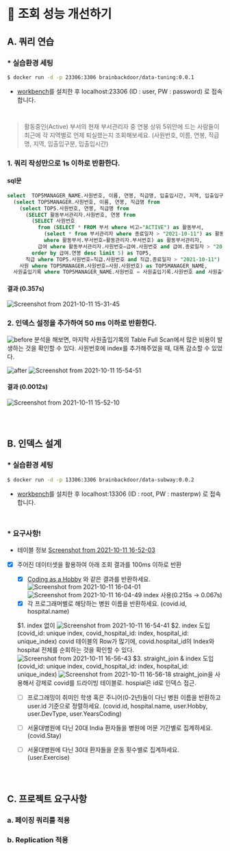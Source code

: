 # 🚀 조회 성능 개선하기

## A. 쿼리 연습

### * 실습환경 세팅

```sh
$ docker run -d -p 23306:3306 brainbackdoor/data-tuning:0.0.1
```
- [workbench](https://www.mysql.com/products/workbench/)를 설치한 후 localhost:23306 (ID : user, PW : password) 로 접속합니다.

<div style="line-height:1em"><br style="clear:both" ></div>


> 활동중인(Active) 부서의 현재 부서관리자 중 연봉 상위 5위안에 드는 사람들이 최근에 각 지역별로 언제 퇴실했는지 조회해보세요.
(사원번호, 이름, 연봉, 직급명, 지역, 입출입구분, 입출입시간)


### 1. 쿼리 작성만으로 1s 이하로 반환한다.

#### sql문
```sql
select  TOP5MANAGER_NAME.사원번호, 이름, 연봉, 직급명, 입출입시간, 지역, 입출입구분 from
  (select TOP5MANAGER.사원번호, 이름, 연봉, 직급명 from
    (select TOP5.사원번호, 연봉, 직급명 from 
      (SELECT 활동부서관리자.사원번호, 연봉 from 
        (SELECT 사원번호 
          from (SELECT * FROM 부서 where 비고="ACTIVE") as 활동부서,
            (select * from 부서관리자 where 종료일자 > "2021-10-11") as 활동관리자 
            where 활동부서.부서번호=활동관리자.부서번호) as 활동부서관리자, 
          급여 where 활동부서관리자.사원번호=급여.사원번호 and 급여.종료일자 > "2021-10-11" 
        order by 급여.연봉 desc limit 5) as TOP5,
      직급 where TOP5.사원번호=직급.사원번호 and 직급.종료일자 > "2021-10-11") as TOP5MANAGER,
    사원 where TOP5MANAGER.사원번호=사원.사원번호) as TOP5MANAGER_NAME,
  사원출입기록 where TOP5MANAGER_NAME.사원번호 = 사원출입기록.사원번호 and 사원출입기록.입출입구분 ="O" order by TOP5MANAGER_NAME.연봉 desc, 사원출입기록.지역
```

#### 결과 (0.357s)

![Screenshot from 2021-10-11 15-31-45](https://user-images.githubusercontent.com/49307266/136743140-c9bd7df3-15ff-4836-9866-dd86815e15ce.png)

### 2. 인덱스 설정을 추가하여 50 ms 이하로 반환한다.

![before](https://user-images.githubusercontent.com/49307266/136744678-c637691c-2699-4d95-ae54-59f3afb08a3f.png)
분석을 해보면, 마지막 사원출입기록의 Table Full Scan에서 많은 비용이 발생하는 것을 확인할 수 있다. 사원번호에 index를 추가해주었을 때, 대폭 감소할 수 있었다.

![after](https://user-images.githubusercontent.com/49307266/136745406-5b0c3138-8b77-401a-8075-97fdb8c2b7fc.png)
![Screenshot from 2021-10-11 15-54-51](https://user-images.githubusercontent.com/49307266/136745556-fb375a4d-0665-4456-adbb-7877387238b1.png)

#### 결과 (0.0012s)
![Screenshot from 2021-10-11 15-52-10](https://user-images.githubusercontent.com/49307266/136745230-09025c0d-f756-405a-8ec6-9d2dfdc42f62.png)

<div style="line-height:1em"><br style="clear:both" ></div>
<div style="line-height:1em"><br style="clear:both" ></div>


## B. 인덱스 설계

### * 실습환경 세팅

```sh
$ docker run -d -p 13306:3306 brainbackdoor/data-subway:0.0.2
```
- [workbench](https://www.mysql.com/products/workbench/)를 설치한 후 localhost:13306 (ID : root, PW : masterpw) 로 접속합니다.

<div style="line-height:1em"><br style="clear:both" ></div>

### * 요구사항!

* 테이블 정보
[Screenshot from 2021-10-11 16-52-03](https://user-images.githubusercontent.com/49307266/136753849-a87b4542-d39b-4e1a-a5af-2b67112f4f8b.png)


- [x] 주어진 데이터셋을 활용하여 아래 조회 결과를 100ms 이하로 반환

    - [x] [Coding as a  Hobby](https://insights.stackoverflow.com/survey/2018#developer-profile-_-coding-as-a-hobby) 와 같은 결과를 반환하세요.
![Screenshot from 2021-10-11 16-04-01](https://user-images.githubusercontent.com/49307266/136746732-2ce139b9-7f13-41a7-9c31-6fb8d63f50cf.png)
![Screenshot from 2021-10-11 16-04-49](https://user-images.githubusercontent.com/49307266/136746737-772cc711-04f2-4b32-8b6f-ae0fde635493.png)
index 사용(0.215s -> 0.067s)
    - [x] 각 프로그래머별로 해당하는 병원 이름을 반환하세요.  (covid.id, hospital.name)
    
    $1. index 없이
![Screenshot from 2021-10-11 16-54-41](https://user-images.githubusercontent.com/49307266/136753399-19dc28a2-0824-4930-a8b4-59a2893d872d.png)
    $2. index 도입 (covid_id: unique index, covid_hospital_id: index, hospital_id: unique_index)
    covid 테이블의 Row가 많기에, covid.hospital_id의 Index와 hospital 전체를 순회하는 것을 확인할 수 있다.
    ![Screenshot from 2021-10-11 16-56-43](https://user-images.githubusercontent.com/49307266/136753643-56de5ca8-4633-47ba-aa7e-f29b998b7f38.png)
    $3. straight_join & index 도입 (covid_id: unique index, covid_hospital_id: index, hospital_id: unique_index)
    ![Screenshot from 2021-10-11 16-56-18](https://user-images.githubusercontent.com/49307266/136753722-25e52782-f60e-4146-9601-2276deb132ec.png)
    straight_join을 사용해서 강제로 covid를 드라이빙 테이블로. hospial은 id로 인덱스 접근.
    
    - [ ] 프로그래밍이 취미인 학생 혹은 주니어(0-2년)들이 다닌 병원 이름을 반환하고 user.id 기준으로 정렬하세요. (covid.id, hospital.name, user.Hobby, user.DevType, user.YearsCoding)

    - [ ] 서울대병원에 다닌 20대 India 환자들을 병원에 머문 기간별로 집계하세요. (covid.Stay)

    - [ ] 서울대병원에 다닌 30대 환자들을 운동 횟수별로 집계하세요. (user.Exercise)

<div style="line-height:1em"><br style="clear:both" ></div>
<div style="line-height:1em"><br style="clear:both" ></div>

## C. 프로젝트 요구사항

### a. 페이징 쿼리를 적용 

### b. Replication 적용 
